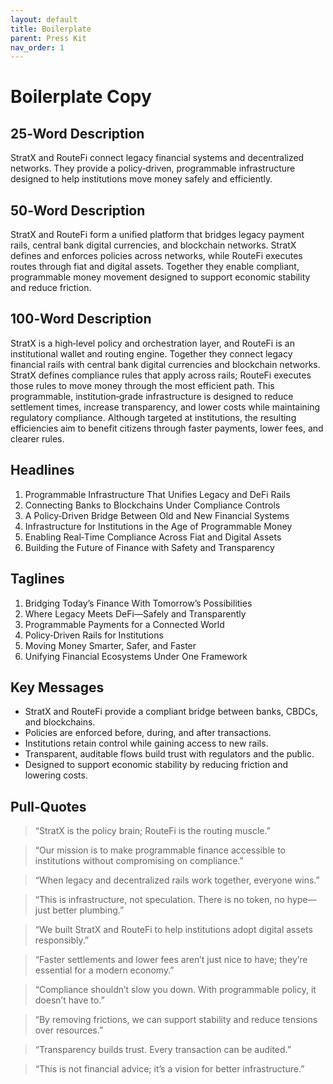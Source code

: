 ```yaml
---
layout: default
title: Boilerplate
parent: Press Kit
nav_order: 1
---
```


# Boilerplate Copy

## 25‑Word Description

StratX and RouteFi connect legacy financial systems and decentralized networks. They provide a policy‑driven, programmable infrastructure designed to help institutions move money safely and efficiently.

## 50‑Word Description

StratX and RouteFi form a unified platform that bridges legacy payment rails, central bank digital currencies, and blockchain networks. StratX defines and enforces policies across networks, while RouteFi executes routes through fiat and digital assets. Together they enable compliant, programmable money movement designed to support economic stability and reduce friction.

## 100‑Word Description

StratX is a high‑level policy and orchestration layer, and RouteFi is an institutional wallet and routing engine. Together they connect legacy financial rails with central bank digital currencies and blockchain networks. StratX defines compliance rules that apply across rails; RouteFi executes those rules to move money through the most efficient path. This programmable, institution‑grade infrastructure is designed to reduce settlement times, increase transparency, and lower costs while maintaining regulatory compliance. Although targeted at institutions, the resulting efficiencies aim to benefit citizens through faster payments, lower fees, and clearer rules.

## Headlines

1. Programmable Infrastructure That Unifies Legacy and DeFi Rails
2. Connecting Banks to Blockchains Under Compliance Controls
3. A Policy‑Driven Bridge Between Old and New Financial Systems
4. Infrastructure for Institutions in the Age of Programmable Money
5. Enabling Real‑Time Compliance Across Fiat and Digital Assets
6. Building the Future of Finance with Safety and Transparency

## Taglines

1. Bridging Today’s Finance With Tomorrow’s Possibilities
2. Where Legacy Meets DeFi—Safely and Transparently
3. Programmable Payments for a Connected World
4. Policy‑Driven Rails for Institutions
5. Moving Money Smarter, Safer, and Faster
6. Unifying Financial Ecosystems Under One Framework

## Key Messages

- StratX and RouteFi provide a compliant bridge between banks, CBDCs, and blockchains.
- Policies are enforced before, during, and after transactions.
- Institutions retain control while gaining access to new rails.
- Transparent, auditable flows build trust with regulators and the public.
- Designed to support economic stability by reducing friction and lowering costs.

## Pull‑Quotes

> “StratX is the policy brain; RouteFi is the routing muscle.”

> “Our mission is to make programmable finance accessible to institutions without compromising on compliance.”

> “When legacy and decentralized rails work together, everyone wins.”

> “This is infrastructure, not speculation. There is no token, no hype—just better plumbing.”

> “We built StratX and RouteFi to help institutions adopt digital assets responsibly.”

> “Faster settlements and lower fees aren’t just nice to have; they’re essential for a modern economy.”

> “Compliance shouldn’t slow you down. With programmable policy, it doesn’t have to.”

> “By removing frictions, we can support stability and reduce tensions over resources.”

> “Transparency builds trust. Every transaction can be audited.”

> “This is not financial advice; it’s a vision for better infrastructure.”

